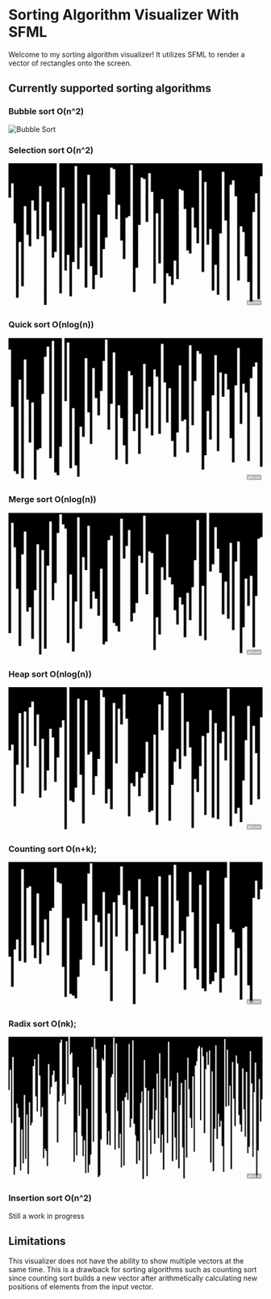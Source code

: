 # Sorting Algorithm Visualizer With SFML
Welcome to my sorting algorithm visualizer! It utilizes SFML to render a vector of rectangles onto the screen.
## Currently supported sorting algorithms
### **Bubble sort O(n^2)**
![Bubble Sort][BubbleSort]
### **Selection sort O(n^2)**
![Selection Sort][SelectionSort]
### **Quick sort O(nlog(n))**
![Quick Sort][QuickSort]
### **Merge sort O(nlog(n))**
![Merge Sort][MergeSort]
### **Heap sort O(nlog(n))**
![Heap Sort][HeapSort]
### **Counting sort O(n+k);**
![Counting Sort][CountingSort]
### **Radix sort O(nk);**
![Radix Sort][RadixSort]
### **Insertion sort O(n^2)**
Still a work in progress

## Limitations
This visualizer does not have the ability to show multiple vectors at the same time. This is a drawback for sorting algorithms such as counting sort since counting sort builds a new vector after arithmetically calculating new positions of elements from the input vector.

[BubbleSort]: https://github.com/Miguel-Antonio-Logarta/Sorting-Algorithm-Visualizer/blob/main/Images/BubbleSort.gif
[SelectionSort]: https://github.com/Miguel-Antonio-Logarta/Sorting-Algorithm-Visualizer/blob/main/Images/SelectionSort.gif
[QuickSort]: https://github.com/Miguel-Antonio-Logarta/Sorting-Algorithm-Visualizer/blob/main/Images/QuickSort.gif
[MergeSort]: https://github.com/Miguel-Antonio-Logarta/Sorting-Algorithm-Visualizer/blob/main/Images/MergeSort.gif
[HeapSort]: https://github.com/Miguel-Antonio-Logarta/Sorting-Algorithm-Visualizer/blob/main/Images/HeapSort.gif
[CountingSort]: https://github.com/Miguel-Antonio-Logarta/Sorting-Algorithm-Visualizer/blob/main/Images/CountingSort.gif
[RadixSort]: https://github.com/Miguel-Antonio-Logarta/Sorting-Algorithm-Visualizer/blob/main/Images/RadixSort.gif
